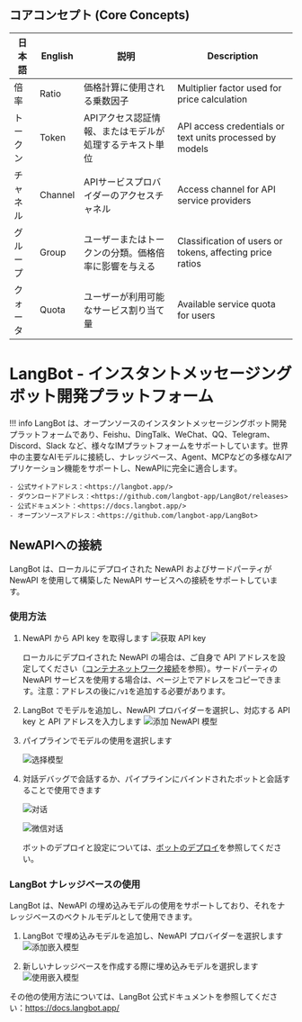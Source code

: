 ## コアコンセプト (Core Concepts)

| 日本語 | English | 説明 | Description |
|------|---------|------|-------------|
| 倍率 | Ratio | 価格計算に使用される乗数因子 | Multiplier factor used for price calculation |
| トークン | Token | APIアクセス認証情報、またはモデルが処理するテキスト単位 | API access credentials or text units processed by models |
| チャネル | Channel | APIサービスプロバイダーのアクセスチャネル | Access channel for API service providers |
| グループ | Group | ユーザーまたはトークンの分類。価格倍率に影響を与える | Classification of users or tokens, affecting price ratios |
| クォータ | Quota | ユーザーが利用可能なサービス割り当て量 | Available service quota for users |

# LangBot - インスタントメッセージングボット開発プラットフォーム

!!! info
    LangBot は、オープンソースのインスタントメッセージングボット開発プラットフォームであり、Feishu、DingTalk、WeChat、QQ、Telegram、Discord、Slack など、様々なIMプラットフォームをサポートしています。世界中の主要なAIモデルに接続し、ナレッジベース、Agent、MCPなどの多様なAIアプリケーション機能をサポートし、NewAPIに完全に適合します。

    - 公式サイトアドレス：<https://langbot.app/>
    - ダウンロードアドレス：<https://github.com/langbot-app/LangBot/releases>
    - 公式ドキュメント：<https://docs.langbot.app/>
    - オープンソースアドレス：<https://github.com/langbot-app/LangBot>

## NewAPIへの接続

LangBot は、ローカルにデプロイされた NewAPI およびサードパーティが NewAPI を使用して構築した NewAPI サービスへの接続をサポートしています。

### 使用方法

1. NewAPI から API key を取得します
![获取 API key](../assets/langbot/get_api_key.png)

    ローカルにデプロイされた NewAPI の場合は、ご自身で API アドレスを設定してください（[コンテナネットワーク接続](https://docs.langbot.app/zh/workshop/network-details.html)を参照）。サードパーティの NewAPI サービスを使用する場合は、ページ上でアドレスをコピーできます。注意：アドレスの後に`/v1`を追加する必要があります。

2. LangBot でモデルを追加し、NewAPI プロバイダーを選択し、対応する API key と API アドレスを入力します
    ![添加 NewAPI 模型](../assets/langbot/add_newapi_model.png)

3. パイプラインでモデルの使用を選択します

    ![选择模型](../assets/langbot/select_model.png)

4. 対話デバッグで会話するか、パイプラインにバインドされたボットと会話することで使用できます

    ![对话](../assets/langbot/debug_chat.png)

    ![微信对话](../assets/langbot/wechat.png)

    ボットのデプロイと設定については、[ボットのデプロイ](https://docs.langbot.app/zh/deploy/platforms/readme.html)を参照してください。

### LangBot ナレッジベースの使用

LangBot は、NewAPI の埋め込みモデルの使用をサポートしており、それをナレッジベースのベクトルモデルとして使用できます。

1. LangBot で埋め込みモデルを追加し、NewAPI プロバイダーを選択します
![添加嵌入模型](../assets/langbot/add_embedding_model.png)

2. 新しいナレッジベースを作成する際に埋め込みモデルを選択します
![使用嵌入模型](../assets/langbot/use_embedding_model.png)

その他の使用方法については、LangBot 公式ドキュメントを参照してください：<https://docs.langbot.app/>